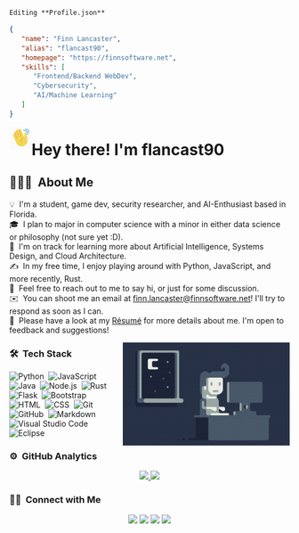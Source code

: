 ``Editing **Profile.json**``
```json
{
   "name": "Finn Lancaster",
   "alias": "flancast90",
   "homepage": "https://finnsoftware.net",
   "skills": [
      "Frontend/Backend WebDev",
      "Cybersecurity",
      "AI/Machine Learning"
   ]
}
```
<img alt="Hand Waving" src="./assets/Hand%20Wave.gif" width='40' align="left"/><h1>Hey there! I'm flancast90</h1>
## 👨🏻‍💻 &nbsp;About Me

💡 &nbsp;I'm a student, game dev, security researcher, and AI-Enthusiast based in Florida.\
🎓 &nbsp;I plan to major in computer science with a minor in either data science or philosophy (not sure yet :D).\
🌱 &nbsp;I'm on track for learning more about Artificial Intelligence, Systems Design, and Cloud Architecture.\
✍️ &nbsp;In my free time, I enjoy playing around with Python, JavaScript, and more recently, Rust.\
💬 &nbsp;Feel free to reach out to me to say hi, or just for some discussion.\
✉️ &nbsp;You can shoot me an email at finn.lancaster@finnsoftware.net! I'll try to respond as soon as I can.\
📄 &nbsp;Please have a look at my [Résumé](https://www.finnsoftware.net) for more details about me. I'm open to feedback and suggestions!

<img alt="Night Coding" src="https://raw.githubusercontent.com/flancast90/flancast90/master/assets/Night-Coding.gif" align="right"/>

### 🛠 &nbsp;Tech Stack

![Python](https://img.shields.io/badge/-Python-05122A?style=flat&logo=python)&nbsp;
![JavaScript](https://img.shields.io/badge/-JavaScript-05122A?style=flat&logo=javascript)&nbsp;
![Java](https://img.shields.io/badge/-Java-05122A?style=flat&logo=Java&logoColor=FFA518)&nbsp;
![Node.js](https://img.shields.io/badge/-Node.js-05122A?style=flat&logo=node.js)&nbsp;
![Rust](https://img.shields.io/badge/-Rust-05122A?style=flat&logo=rust)&nbsp;
![Flask](https://img.shields.io/badge/-Flask-05122A?style=flat&logo=flask)&nbsp;
![Bootstrap](https://img.shields.io/badge/-Bootstrap-05122A?style=flat&logo=bootstrap&logoColor=563D7C)\
![HTML](https://img.shields.io/badge/-HTML-05122A?style=flat&logo=HTML5)&nbsp;
![CSS](https://img.shields.io/badge/-CSS-05122A?style=flat&logo=CSS3&logoColor=1572B6)&nbsp;
![Git](https://img.shields.io/badge/-Git-05122A?style=flat&logo=git)&nbsp;
![GitHub](https://img.shields.io/badge/-GitHub-05122A?style=flat&logo=github)&nbsp;
![Markdown](https://img.shields.io/badge/-Markdown-05122A?style=flat&logo=markdown)\
![Visual Studio Code](https://img.shields.io/badge/-Visual%20Studio%20Code-05122A?style=flat&logo=visual-studio-code&logoColor=007ACC)&nbsp;
![Eclipse](https://img.shields.io/badge/-Eclipse-05122A?style=flat&logo=eclipse-ide&logoColor=2C2255)

### ⚙️ &nbsp;GitHub Analytics

<p align="center">
<a href="https://github.com/flancast90">
  <img height="180em" src="https://github-readme-stats-eight-theta.vercel.app/api?username=flancast90&show_icons=true&theme=algolia&include_all_commits=true&count_private=true"/>
  <img height="180em" src="https://github-readme-stats-eight-theta.vercel.app/api/top-langs/?username=flancast90&layout=compact&langs_count=8&theme=algolia"/>
</a>
</p>

### 🤝🏻 &nbsp;Connect with Me

<p align="center">
<a href="https://www.finnsoftware.net"><img src="https://img.shields.io/badge/-finnsoftware.net-3423A6?style=flat&logo=Google-Chrome&logoColor=white"/></a>
<a href="https://www.linkedin.com/in/finn-lancaster-a21671219"><img src="https://img.shields.io/badge/-Finn%20Lancaster-0077B5?style=flat&logo=Linkedin&logoColor=white"/></a>
<a href="mailto:finn.lancaster@finnsoftware.net"><img src="https://img.shields.io/badge/-finn.lancaster@finnsoftware.net-D14836?style=flat&logo=Gmail&logoColor=white"/></a>
<a href="https://discord.com/users/821777475587276802"><img src="https://img.shields.io/badge/-@flancast90-E4405F?style=flat&logo=Discord&logoColor=white"/></a>
</p>

